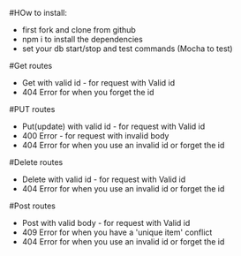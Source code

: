 #HOw to install:

* first fork and clone from github
* npm i to install the dependencies
* set your db start/stop and test commands (Mocha to test)

#Get routes

* Get with valid id - for request with Valid id
* 404 Error for when you forget the id

#PUT routes

* Put(update) with valid id - for request with Valid id
* 400 Error - for request with invalid body
* 404 Error for when you use an invalid id or forget the id

#Delete routes

* Delete with valid id - for request with Valid id
* 404 Error for when you use an invalid id or forget the id

#Post routes

* Post with valid body - for request with Valid id
* 409 Error for when you have a 'unique item' conflict
* 404 Error for when you use an invalid id or forget the id

